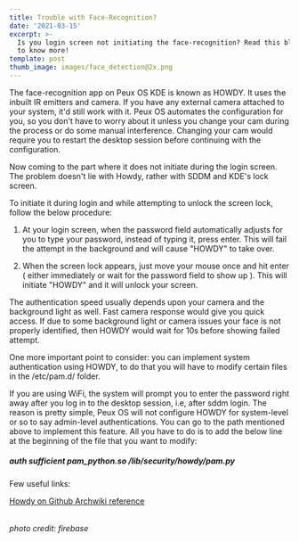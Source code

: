 ```yaml
---
title: Trouble with Face-Recognition?
date: '2021-03-15'
excerpt: >-
  Is you login screen not initiating the face-recognition? Read this blog post
  to know more!
template: post
thumb_image: images/face_detection@2x.png
---
```

The face-recognition app on Peux OS KDE is known as HOWDY. It uses the inbuilt IR emitters and camera. If you have any external camera attached to your system, it'd still work with it. Peux OS automates the configuration for you, so you don't have to worry about it unless you change your cam during the process or do some manual interference. Changing your cam would require you to restart the desktop session before continuing with the configuration.

Now coming to the part where it does not initiate during the login screen. The problem doesn't lie with Howdy, rather with SDDM and KDE's lock screen. 

To initiate it during login and while attempting to unlock the screen lock, follow the below procedure:

1.  At your login screen, when the password field automatically adjusts for you to type your password, instead of typing it, press enter. This will fail the attempt in the background and will cause "HOWDY" to take over.

2.  When the screen lock appears, just move your mouse once and hit enter ( either immediately or wait for the password field to show up ). This will initiate "HOWDY" and it will unlock your screen.

The authentication speed usually depends upon your camera and the background light as well. Fast camera response would give you quick access. If due to some background light or camera issues your face is not properly identified, then HOWDY would wait for 10s before showing failed attempt.

One more important point to consider: you can implement system authentication using  HOWDY, to do that you will have to modify certain files in the /etc/pam.d/ folder. 

If you are using WiFi, the system will prompt you to enter the password right away after you log in to the desktop session, i.e, after sddm login. The reason is pretty simple, Peux OS will not configure HOWDY for system-level or so to say admin-level authentications. You can go to the path mentioned above to implement this feature. All you have to do is to add the below line at the beginning of the file that you want to modify:

##### auth sufficient pam_python.so /lib/security/howdy/pam.py

Few useful links:

[Howdy on Github](https://github.com/boltgolt/howdy)[  Archwiki reference](https://wiki.archlinux.org/index.php/Howdy)

######

###### photo credit: firebase
